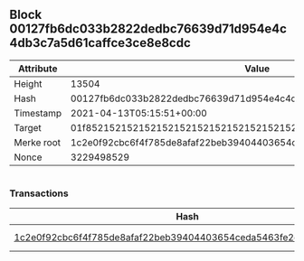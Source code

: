 ## Block 00127fb6dc033b2822dedbc76639d71d954e4c4db3c7a5d61caffce3ce8e8cdc

Attribute | Value
--- | ---
Height | 13504
Hash | 00127fb6dc033b2822dedbc76639d71d954e4c4db3c7a5d61caffce3ce8e8cdc
Timestamp | 2021-04-13T05:15:51+00:00
Target | 01f8521521521521521521521521521521521521521521521521521521521521
Merke root | 1c2e0f92cbc6f4f785de8afaf22beb39404403654ceda5463fe2cc3c401a3e50
Nonce | 3229498529

```

```

### Transactions

Hash | Amount
--- | ---
[1c2e0f92cbc6f4f785de8afaf22beb39404403654ceda5463fe2cc3c401a3e50](1c2e0f92cbc6f4f785de8afaf22beb39404403654ceda5463fe2cc3c401a3e50.md) | 10.00000000 SKEPTI 
